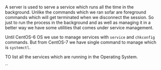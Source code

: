 
A server is used to serve a service which runs all the time in the background. Unlike the commands which we ran sofar are foreground commands which will get terminated when we disconnect the session. So just to run the process in the background and as well as managing it in a better way we have some utilities that comes under service management.

Until CentOS-6 OS we use to manage services with `service` and `chkconfig` commands. But from CentOS-7 we have single command to manage which is `systemctl`.

TO list all the services which are running in the Operating System.

``